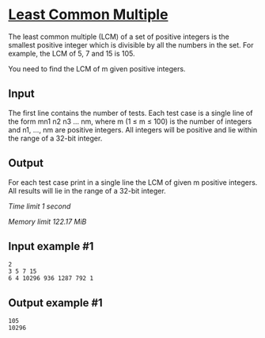 # [Least Common Multiple](https://www.e-olymp.com/en/contests/8903/problems/76952)

The least common multiple (LCM) of a set of positive integers is the smallest positive integer which is divisible by all the numbers in the set. For example, the LCM of 5, 7 and 15 is 105.

You need to find the LCM of m given positive integers.

## Input

The first line contains the number of tests. Each test case is a single line of the form mn1 n2 n3 ... nm, where m (1 ≤ m ≤ 100) is the number of integers and n1, ..., nm are positive integers. All integers will be positive and lie within the range of a 32-bit integer.

## Output

For each test case print in a single line the LCM of given m positive integers. All results will lie in the range of a 32-bit integer.

*Time limit 1 second*

*Memory limit 122.17 MiB*


## Input example #1
```
2
3 5 7 15
6 4 10296 936 1287 792 1
```

## Output example #1
```
105
10296
```